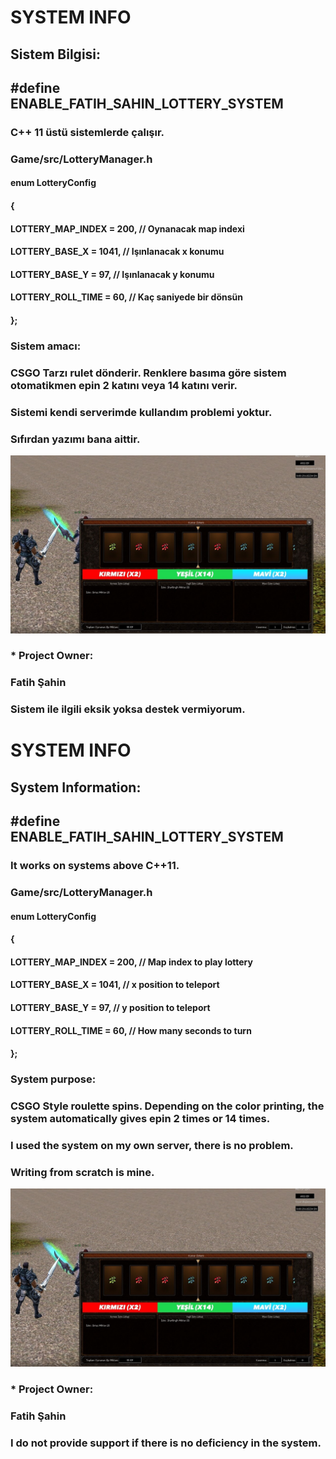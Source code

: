 # SYSTEM INFO

## Sistem Bilgisi:

## #define ENABLE_FATIH_SAHIN_LOTTERY_SYSTEM

### C++ 11 üstü sistemlerde çalışır.

### Game/src/LotteryManager.h

####    enum LotteryConfig
####        {
####            LOTTERY_MAP_INDEX	= 200, // Oynanacak map indexi
####            LOTTERY_BASE_X	= 1041, // Işınlanacak x konumu
####            LOTTERY_BASE_Y	= 97, // Işınlanacak y konumu
####            LOTTERY_ROLL_TIME	= 60, // Kaç saniyede bir dönsün
####        };

### Sistem amacı: 
### CSGO Tarzı rulet dönderir. Renklere basıma göre sistem otomatikmen epin 2 katını veya 14 katını verir.
### Sistemi kendi serverimde kullandım problemi yoktur.
### Sıfırdan yazımı bana aittir.

<div align="center">
    <img src="/image/metin2life-kumarbaz-modu.jpg"></img> 
</div>

### * Project Owner:
###   Fatih Şahin
###   Sistem ile ilgili eksik yoksa destek vermiyorum.

# SYSTEM INFO

## System Information:

## #define ENABLE_FATIH_SAHIN_LOTTERY_SYSTEM

### It works on systems above C++11.

### Game/src/LotteryManager.h

####    enum LotteryConfig
####        {
####            LOTTERY_MAP_INDEX	= 200, // Map index to play lottery
####            LOTTERY_BASE_X	= 1041, // x position to teleport
####            LOTTERY_BASE_Y	= 97, // y position to teleport
####            LOTTERY_ROLL_TIME	= 60, // How many seconds to turn
####        };

### System purpose:
### CSGO Style roulette spins. Depending on the color printing, the system automatically gives epin 2 times or 14 times.
### I used the system on my own server, there is no problem.
### Writing from scratch is mine.

<div align="center">
    <img src="/image/metin2life-kumarbaz-modu.jpg"></img> 
</div>

### * Project Owner:
###   Fatih Şahin
###   I do not provide support if there is no deficiency in the system.

